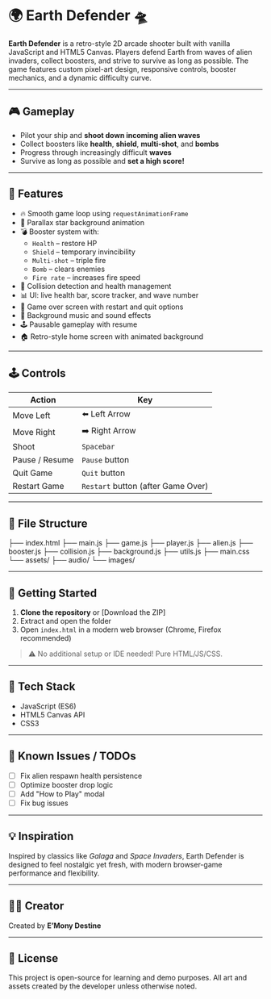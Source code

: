 # 🌍 Earth Defender 🛸

**Earth Defender** is a retro-style 2D arcade shooter built with vanilla JavaScript and HTML5 Canvas. Players defend Earth from waves of alien invaders, collect boosters, and strive to survive as long as possible. The game features custom pixel-art design, responsive controls, booster mechanics, and a dynamic difficulty curve.

---

## 🎮 Gameplay

- Pilot your ship and **shoot down incoming alien waves**
- Collect boosters like **health**, **shield**, **multi-shot**, and **bombs**
- Progress through increasingly difficult **waves**
- Survive as long as possible and **set a high score!**

---

## 🧪 Features

- 🔥 Smooth game loop using `requestAnimationFrame`
- 🌌 Parallax star background animation
- 💣 Booster system with:
  - `Health` – restore HP
  - `Shield` – temporary invincibility
  - `Multi-shot` – triple fire
  - `Bomb` – clears enemies
  - `Fire rate` – increases fire speed
- 🧠 Collision detection and health management
- 📊 UI: live health bar, score tracker, and wave number
- 🏁 Game over screen with restart and quit options
- 🎵 Background music and sound effects
- 🕹️ Pausable gameplay with resume
- 🏠 Retro-style home screen with animated background

---

## 🕹️ Controls

| Action | Key |
|--------|-----|
| Move Left | ⬅️ Left Arrow |
| Move Right | ➡️ Right Arrow |
| Shoot | `Spacebar` |
| Pause / Resume | `Pause` button |
| Quit Game | `Quit` button |
| Restart Game | `Restart` button (after Game Over) |

---

## 🧩 File Structure

├── index.html
├── main.js
├── game.js
├── player.js
├── alien.js
├── booster.js
├── collision.js
├── background.js
├── utils.js
├── main.css
└── assets/
├── audio/
└── images/


---

## 🚀 Getting Started

1. **Clone the repository** or [Download the ZIP]
2. Extract and open the folder
3. Open `index.html` in a modern web browser (Chrome, Firefox recommended)

> ⚠️ No additional setup or IDE needed! Pure HTML/JS/CSS.

---

## 🧠 Tech Stack

- JavaScript (ES6)
- HTML5 Canvas API
- CSS3

---

## 📌 Known Issues / TODOs

- [ ] Fix alien respawn health persistence
- [ ] Optimize booster drop logic
- [ ] Add "How to Play" modal
- [ ] Fix bug issues

---

## 💡 Inspiration

Inspired by classics like *Galaga* and *Space Invaders*, Earth Defender is designed to feel nostalgic yet fresh, with modern browser-game performance and flexibility.

---

## 🧑‍🚀 Creator

Created by **E’Mony Destine**  

---

## 📜 License

This project is open-source for learning and demo purposes. All art and assets created by the developer unless otherwise noted.

